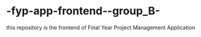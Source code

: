 # -fyp-app-frontend--group_B-
this repository is the frontend of Final Year Project Management Application
